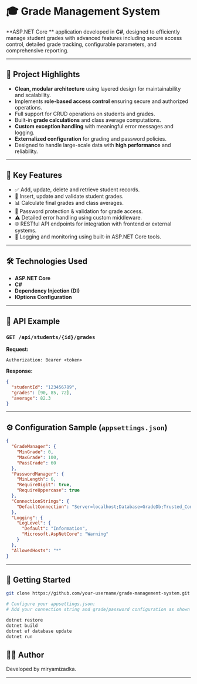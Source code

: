 # 🎓 Grade Management System

**ASP.NET Core ** application developed in **C#**, designed to efficiently manage student grades with advanced features including secure access control, detailed grade tracking, configurable parameters, and comprehensive reporting.

---

## 🚀 Project Highlights

- **Clean, modular architecture** using layered design for maintainability and scalability.
- Implements **role-based access control** ensuring secure and authorized operations.
- Full support for CRUD operations on students and grades.
- Built-in **grade calculations** and class average computations.
- **Custom exception handling** with meaningful error messages and logging.
- **Externalized configuration** for grading and password policies.
- Designed to handle large-scale data with **high performance** and reliability.

---

## 🧩 Key Features

- ✅ Add, update, delete and retrieve student records.
- 📝 Insert, update and validate student grades.
- 📊 Calculate final grades and class averages.
- 🔐 Password protection & validation for grade access.
- ⚠️ Detailed error handling using custom middleware.
- 🌐 RESTful API endpoints for integration with frontend or external systems.
- 🔎 Logging and monitoring using built-in ASP.NET Core tools.

---

## 🛠️ Technologies Used

- **ASP.NET Core**
- **C#**
- **Dependency Injection (DI)**
- **IOptions Configuration**

---

## 🔌 API Example

### `GET /api/students/{id}/grades`

**Request:**
```http
Authorization: Bearer <token>
```

**Response:**
```json
{
  "studentId": "123456789",
  "grades": [90, 85, 72],
  "average": 82.3
}
```

---

## ⚙️ Configuration Sample (`appsettings.json`)

```json
{
  "GradeManager": {
    "MinGrade": 0,
    "MaxGrade": 100,
    "PassGrade": 60
  },
  "PasswordManager": {
    "MinLength": 6,
    "RequireDigit": true,
    "RequireUppercase": true
  },
  "ConnectionStrings": {
    "DefaultConnection": "Server=localhost;Database=GradeDb;Trusted_Connection=True;"
  },
  "Logging": {
    "LogLevel": {
      "Default": "Information",
      "Microsoft.AspNetCore": "Warning"
    }
  },
  "AllowedHosts": "*"
}
```

---

## 🧪 Getting Started

```bash
git clone https://github.com/your-username/grade-management-system.git

# Configure your appsettings.json:
# Add your connection string and grade/password configuration as shown above.

dotnet restore
dotnet build
dotnet ef database update
dotnet run
```

## 👨‍💻 Author

Developed by miryamizadka.

---
